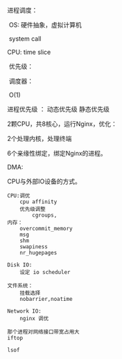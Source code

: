 进程调度：

​    OS:  硬件抽象，虚拟计算机

​             system  call

   CPU:  time slice  

​               优先级：

​                调度器：

​				O(1)

进程优先级    ：  动态优先级      静态优先级



2颗CPU，共8核心，运行Nginx，优化：

2个处理内核，处理终端

6个亲缘性绑定，绑定Nginx的进程。

DMA:

CPU与外部IO设备的方式。



```
CPU:调优
	cpu affinity
	优先级调整
		cgroups,
内存：
	overcommit_memory
	msg
	shm
	swapiness
	nr_hugepages
	
Disk IO:
	设定 io scheduler
	
文件系统：
	挂载选择
	nobarrier,noatime
	
Network IO:
    nginx 调优
    
那个进程对网络接口带宽占用大
iftop

lsof 
```





































​            